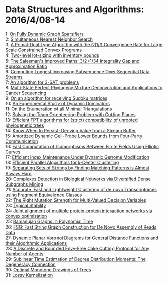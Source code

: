 # Data Structures and Algorithms: 2016/4/08-14  
1: [On Fully Dynamic Graph Sparsifiers](https://doi.org/10.48550/arXiv.1604.02094)  
2: [Simultaneous Nearest Neighbor Search](https://doi.org/10.48550/arXiv.1604.02188)  
3: [A Primal-Dual Type Algorithm with the $O(1/t)$ Convergence Rate for  Large Scale Constrained Convex Programs](https://doi.org/10.48550/arXiv.1604.02216)  
4: [Two-level lot-sizing with inventory bounds](https://doi.org/10.48550/arXiv.1604.02278)  
5: [The Salesman's Improved Paths: 3/2+1/34 Integrality Gap and  Approximation Ratio](https://doi.org/10.48550/arXiv.1604.02486)  
6: [Computing Longest Increasing Subsequence Over Sequential Data Streams](https://doi.org/10.48550/arXiv.1604.02552)  
7: [An algorithm for 3-SAT problems](https://doi.org/10.48550/arXiv.1604.03462)  
8: [Multi-State Perfect Phylogeny Mixture Deconvolution and Applications to  Cancer Sequencing](https://doi.org/10.48550/arXiv.1604.02605)  
9: [On an algorithm for receiving Sudoku matrices](https://doi.org/10.48550/arXiv.1604.02691)  
10: [An Experimental Study of Dynamic Dominators](https://doi.org/10.48550/arXiv.1604.02711)  
11: [On the Enumeration of all Minimal Triangulations](https://doi.org/10.48550/arXiv.1604.02833)  
12: [Solving the Team Orienteering Problem with Cutting Planes](https://doi.org/10.48550/arXiv.1604.02934)  
13: [Efficient FPT algorithms for (strict) compatibility of unrooted  phylogenetic trees](https://doi.org/10.48550/arXiv.1604.03008)  
14: [Know When to Persist: Deriving Value from a Stream Buffer](https://doi.org/10.48550/arXiv.1604.03009)  
15: [Amortized Dynamic Cell-Probe Lower Bounds from Four-Party Communication](https://doi.org/10.48550/arXiv.1604.03030)  
16: [Fast Computation of Isomorphisms Between Finite Fields Using Elliptic  Curves](https://doi.org/10.48550/arXiv.1604.03072)  
17: [Efficient Index Maintenance Under Dynamic Genome Modification](https://doi.org/10.48550/arXiv.1604.03132)  
18: [Efficient Parallel Algorithms for k-Center Clustering](https://doi.org/10.48550/arXiv.1604.03228)  
19: [Separating Sets of Strings by Finding Matching Patterns is Almost Always  Hard](https://doi.org/10.48550/arXiv.1604.03243)  
20: [Complexes Detection in Biological Networks via Diversified Dense  Subgraphs Mining](https://doi.org/10.48550/arXiv.1604.03244)  
21: [Accurate, Fast and Lightweight Clustering of de novo Transcriptomes  using Fragment Equivalence Classes](https://doi.org/10.48550/arXiv.1604.03250)  
22: [The Right Mutation Strength for Multi-Valued Decision Variables](https://doi.org/10.48550/arXiv.1604.03277)  
23: [Typical Stability](https://doi.org/10.48550/arXiv.1604.03336)  
24: [Joint alignment of multiple protein-protein interaction networks via  convex optimization](https://doi.org/10.48550/arXiv.1604.03482)  
25: [Ramanujan Graphs in Polynomial Time](https://doi.org/10.48550/arXiv.1604.03544)  
26: [FSG: Fast String Graph Construction for De Novo Assembly of Reads Data](https://doi.org/10.48550/arXiv.1604.03587)  
27: [Dynamic Planar Voronoi Diagrams for General Distance Functions and their  Algorithmic Applications](https://doi.org/10.48550/arXiv.1604.03654)  
28: [A Discrete and Bounded Envy-Free Cake Cutting Protocol for Any Number of  Agents](https://doi.org/10.48550/arXiv.1604.03655)  
29: [Sublinear Time Estimation of Degree Distribution Moments: The Degeneracy  Connection](https://doi.org/10.48550/arXiv.1604.03661)  
30: [Optimal Monotone Drawings of Trees](https://doi.org/10.48550/arXiv.1604.03921)  
31: [Lossy Kernelization](https://doi.org/10.48550/arXiv.1604.04111)  